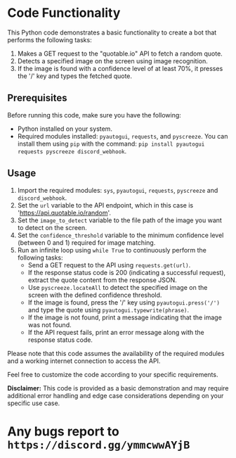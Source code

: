# Code Functionality

This Python code demonstrates a basic functionality to create a bot that performs the following tasks:

1. Makes a GET request to the "quotable.io" API to fetch a random quote.
2. Detects a specified image on the screen using image recognition.
3. If the image is found with a confidence level of at least 70%, it presses the '/' key and types the fetched quote.

## Prerequisites

Before running this code, make sure you have the following:

- Python installed on your system.
- Required modules installed: `pyautogui`, `requests`, and `pyscreeze`. You can install them using `pip` with the command: `pip install pyautogui requests pyscreeze discord_webhook`.

## Usage

1. Import the required modules: `sys`, `pyautogui`, `requests`, `pyscreeze` and `discord_webhook`.
3. Set the `url` variable to the API endpoint, which in this case is 'https://api.quotable.io/random'.
4. Set the `image_to_detect` variable to the file path of the image you want to detect on the screen.
5. Set the `confidence_threshold` variable to the minimum confidence level (between 0 and 1) required for image matching.
6. Run an infinite loop using `while True` to continuously perform the following tasks:
   - Send a GET request to the API using `requests.get(url)`.
   - If the response status code is 200 (indicating a successful request), extract the quote content from the response JSON.
   - Use `pyscreeze.locateAll` to detect the specified image on the screen with the defined confidence threshold.
   - If the image is found, press the '/' key using `pyautogui.press('/')` and type the quote using `pyautogui.typewrite(phrase)`.
   - If the image is not found, print a message indicating that the image was not found.
   - If the API request fails, print an error message along with the response status code.

Please note that this code assumes the availability of the required modules and a working internet connection to access the API.

Feel free to customize the code according to your specific requirements.

**Disclaimer:** This code is provided as a basic demonstration and may require additional error handling and edge case considerations depending on your specific use case.


# Any bugs report to ``https://discord.gg/ymmcwwAYjB``

